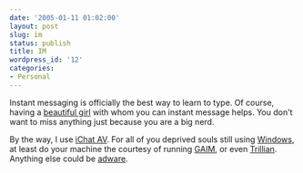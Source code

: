 ```yaml
---
date: '2005-01-11 01:02:00'
layout: post
slug: im
status: publish
title: IM
wordpress_id: '12'
categories:
- Personal
---
```


Instant messaging is officially the best way to learn to type.  Of course, having a [beautiful girl](http://www.flickr.com/photos/third/8382347/) with whom you can instant message helps.  You don't want to miss anything just because you are a big nerd.

By the way, I use [iChat AV](http://www.apple.com/ichat/).  For all of you deprived souls still using [Windows](http://www.hallikainen.org/windoze/winrg.swf), at least do your machine the courtesy of running [GAIM](http://gaim.sourceforge.net/), or even [Trillian](http://www.trillian.cc/).  Anything else could be [adware](http://idledreams.net/dmoore/posts/238.aspx).
